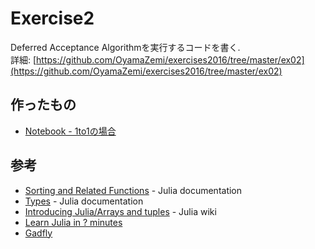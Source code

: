 # Exercise2

Deferred Acceptance Algorithmを実行するコードを書く.  
詳細: [https://github.com/OyamaZemi/exercises2016/tree/master/ex02](https://github.com/OyamaZemi/exercises2016/tree/master/ex02)

## 作ったもの

* [Notebook - 1to1の場合](http://nbviewer.jupyter.org/github/myuuuuun/oyama_seminar2016/blob/master/exercise/ex02/Ex02.ipynb)


## 参考

* [Sorting and Related Functions](http://docs.julialang.org/en/release-0.4/stdlib/sort/) - Julia documentation
* [Types](http://docs.julialang.org/en/release-0.4/manual/types/) - Julia documentation
* [Introducing Julia/Arrays and tuples](https://en.wikibooks.org/wiki/Introducing_Julia/Arrays_and_tuples) - Julia wiki
* [Learn Julia in ? minutes](https://learnxinyminutes.com/docs/julia/)
* [Gadfly](http://dcjones.github.io/Gadfly.jl/)